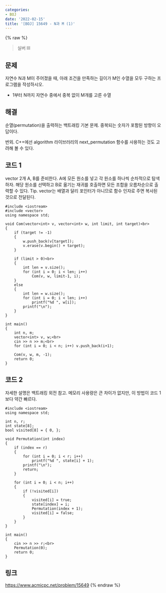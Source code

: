 ```yaml
---
categories:
- BOJ
date: '2022-02-15'
title: '[BOJ] 15649 - N과 M (1)'
---
```


{% raw %}
>실버 III

## 문제
자연수 N과 M이 주어졌을 때, 아래 조건을 만족하는 길이가 M인 수열을 모두 구하는 프로그램을 작성하시오.
-   1부터 N까지 자연수 중에서 중복 없이 M개를 고른 수열

##  해결
순열(permutation)을 출력하는 백트래킹 기본 문제. 중복되는 숫자가 포함된 방향이 오답이다.

번외. C++에선 algorithm 라이브러리의 next_permutation 함수를 사용하는 것도 고려해 볼 수 있다.

## 코드 1
vector 2개 A, B를 준비한다. A에 모든 원소를 넣고 각 원소를 하나씩 순차적으로 탐색하자. 해당 원소를 선택하고 B로 옮기는 재귀를 호출하면 모든 조합을 오름차순으로 출력할 수 있다.
Tip. vector는 배열과 달리 포인터가 아니므로 함수 인자로 주면 복사된 것으로 전달된다.
```
#include <iostream>
#include <vector>
using namespace std;

void Com(vector<int> v, vector<int> w, int limit, int target)<br>
{
	if (target != -1)
	{
		w.push_back(v[target]);
		v.erase(v.begin() + target);
	}

	if (limit > 0)<br>
	{
		int len = v.size();
		for (int i = 0; i < len; i++)
			Com(v, w, limit-1, i);
	}
	else
	{
		int len = w.size();
		for (int i = 0; i < len; i++)
			printf("%d ", w[i]);
		printf("\n");
	}
}

int main()
{
	int n, m;
	vector<int> v, w;<br>
	cin >> n >> m;<br>
	for (int i = 0; i < n; i++) v.push_back(i+1);

	Com(v, w, m, -1);
	return 0;
}
```

## 코드 2
자세한 설명은 백트래킹 외전 참고. 메모리 사용량은 큰 차이가 없지만, 이 방법이 코드 1보다 약간 빠르다.
```
#include <iostream>
using namespace std;

int n, r;
int state[8];
bool visited[8] = { 0, };

void Permutation(int index)
{
	if (index == r)
	{
		for (int i = 0; i < r; i++)
			printf("%d ", state[i] + 1);
		printf("\n");
		return;
	}

	for (int i = 0; i < n; i++)
	{
		if (!visited[i])
		{
			visited[i] = true;
			state[index] = i;
			Permutation(index + 1);
			visited[i] = false;
		}
	}
}

int main()
{
	cin >> n >> r;<br>
	Permutation(0);
	return 0;
}
```

## 링크
https://www.acmicpc.net/problem/15649
{% endraw %}